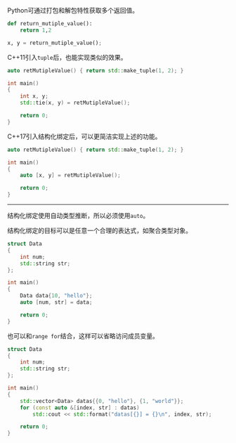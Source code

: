 Python可通过打包和解包特性获取多个返回值。

```python
def return_mutiple_value():
	return 1,2

x, y = return_mutiple_value();
```

C++11引入`tuple`后，也能实现类似的效果。

```cpp
auto retMutipleValue() { return std::make_tuple(1, 2); }

int main()
{
    int x, y;
    std::tie(x, y) = retMutipleValue();

    return 0;
}
```

C++17引入结构化绑定后，可以更简洁实现上述的功能。

```cpp
auto retMutipleValue() { return std::make_tuple(1, 2); }

int main()
{
    auto [x, y] = retMutipleValue();

    return 0;
}
```

---

结构化绑定使用自动类型推断，所以必须使用`auto`。

结构化绑定的目标可以是任意一个合理的表达式，如聚合类型对象。

```cpp
struct Data
{
    int num;
    std::string str;
};

int main()
{
    Data data{10, "hello"};
    auto [num, str] = data;

    return 0;
}
```

也可以和`range for`结合，这样可以省略访问成员变量。

```cpp
struct Data
{
    int num;
    std::string str;
};

int main()
{
    std::vector<Data> datas{{0, "hello"}, {1, "world"}};
    for (const auto &[index, str] : datas)
        std::cout << std::format("datas[{}] = {}\n", index, str);

    return 0;
}
```

